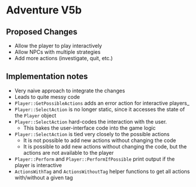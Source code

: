 # Adventure V5b

## Proposed Changes

- Allow the player to play interactively
- Allow NPCs with multiple strategies
- Add more actions (investigate, quit, etc.)

## Implementation notes

- Very naive approach to integrate the changes
- Leads to quite messy code
- `Player::GetPossibleActions` adds an error action for interactive players_
- `Player::SelectAction` is no longer static, since it accesses the state of the
  `Player` object
- `Player::SelectAction` hard-codes the interaction with the user.
    - This bakes the user-interface code into the game logic
- `Player::SelectAction` is tied very closely to the possible actions
    - It is not possible to add new actions without changing the code
    - It is possible to add new actions without changing the code, but the
      actions are not available to the player
- `Player::Perform` and `Player::PerformIfPossible` print output if the player is
  interactive
- `ActionsWithTag` and `ActionsWithoutTag` helper functions to get all actions
  with/without a given tag